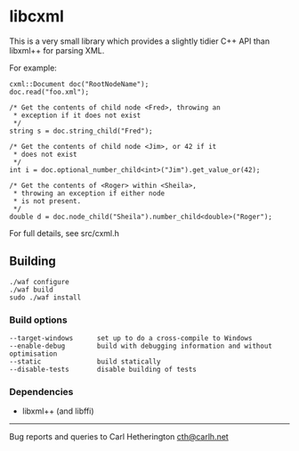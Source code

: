 libcxml
=======

This is a very small library which provides a slightly tidier
C++ API than libxml++ for parsing XML.

For example:

    cxml::Document doc("RootNodeName");
    doc.read("foo.xml");

    /* Get the contents of child node <Fred>, throwing an
     * exception if it does not exist
     */
    string s = doc.string_child("Fred");

    /* Get the contents of child node <Jim>, or 42 if it
     * does not exist
     */
    int i = doc.optional_number_child<int>("Jim").get_value_or(42);

    /* Get the contents of <Roger> within <Sheila>,
     * throwing an exception if either node
     * is not present.
     */
    double d = doc.node_child("Sheila").number_child<double>("Roger");

For full details, see src/cxml.h

Building
-------

    ./waf configure
    ./waf build
    sudo ./waf install

### Build options

    --target-windows      set up to do a cross-compile to Windows
    --enable-debug        build with debugging information and without optimisation
    --static              build statically
    --disable-tests       disable building of tests

### Dependencies

- libxml++ (and libffi)


---
Bug reports and queries to Carl Hetherington <cth@carlh.net>
